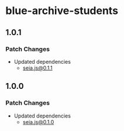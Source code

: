 # blue-archive-students

## 1.0.1

### Patch Changes

- Updated dependencies
  - seia.js@0.1.1

## 1.0.0

### Patch Changes

- Updated dependencies
  - seia.js@0.1.0
